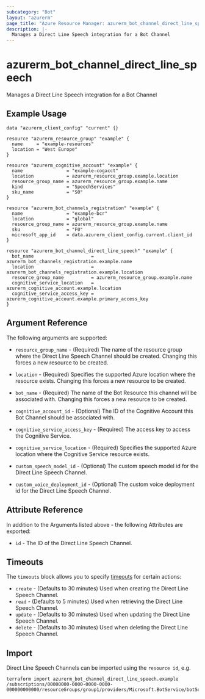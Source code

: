 ```yaml
---
subcategory: "Bot"
layout: "azurerm"
page_title: "Azure Resource Manager: azurerm_bot_channel_direct_line_speech"
description: |-
  Manages a Direct Line Speech integration for a Bot Channel
---
```


# azurerm_bot_channel_direct_line_speech

Manages a Direct Line Speech integration for a Bot Channel

## Example Usage

```hcl
data "azurerm_client_config" "current" {}

resource "azurerm_resource_group" "example" {
  name     = "example-resources"
  location = "West Europe"
}

resource "azurerm_cognitive_account" "example" {
  name                = "example-cogacct"
  location            = azurerm_resource_group.example.location
  resource_group_name = azurerm_resource_group.example.name
  kind                = "SpeechServices"
  sku_name            = "S0"
}

resource "azurerm_bot_channels_registration" "example" {
  name                = "example-bcr"
  location            = "global"
  resource_group_name = azurerm_resource_group.example.name
  sku                 = "F0"
  microsoft_app_id    = data.azurerm_client_config.current.client_id
}

resource "azurerm_bot_channel_direct_line_speech" "example" {
  bot_name                     = azurerm_bot_channels_registration.example.name
  location                     = azurerm_bot_channels_registration.example.location
  resource_group_name          = azurerm_resource_group.example.name
  cognitive_service_location   = azurerm_cognitive_account.example.location
  cognitive_service_access_key = azurerm_cognitive_account.example.primary_access_key
}
```

## Argument Reference

The following arguments are supported:

* `resource_group_name` - (Required) The name of the resource group where the Direct Line Speech Channel should be created. Changing this forces a new resource to be created.

* `location` - (Required) Specifies the supported Azure location where the resource exists. Changing this forces a new resource to be created.

* `bot_name` - (Required) The name of the Bot Resource this channel will be associated with. Changing this forces a new resource to be created.

* `cognitive_account_id` - (Optional) The ID of the Cognitive Account this Bot Channel should be associated with.

* `cognitive_service_access_key` - (Required) The access key to access the Cognitive Service.

* `cognitive_service_location` - (Required) Specifies the supported Azure location where the Cognitive Service resource exists.

* `custom_speech_model_id` - (Optional) The custom speech model id for the Direct Line Speech Channel.

* `custom_voice_deployment_id` - (Optional) The custom voice deployment id for the Direct Line Speech Channel.

## Attribute Reference

In addition to the Arguments listed above - the following Attributes are exported:

* `id` - The ID of the Direct Line Speech Channel.

## Timeouts

The `timeouts` block allows you to specify [timeouts](https://developer.hashicorp.com/terraform/language/resources/configure#define-operation-timeouts) for certain actions:

* `create` - (Defaults to 30 minutes) Used when creating the Direct Line Speech Channel.
* `read` - (Defaults to 5 minutes) Used when retrieving the Direct Line Speech Channel.
* `update` - (Defaults to 30 minutes) Used when updating the Direct Line Speech Channel.
* `delete` - (Defaults to 30 minutes) Used when deleting the Direct Line Speech Channel.

## Import

Direct Line Speech Channels can be imported using the `resource id`, e.g.

```shell
terraform import azurerm_bot_channel_direct_line_speech.example /subscriptions/00000000-0000-0000-0000-000000000000/resourceGroups/group1/providers/Microsoft.BotService/botServices/botService1/channels/DirectLineSpeechChannel
```
